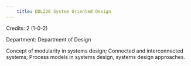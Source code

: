 ```yaml
---
    title: DDL226 System Oriented Design
---
```

Credits: 2 (1-0-2)

Department: Department of Design

Concept of modularity in systems design; Connected and interconnected systems; Process models in systems design, systems design approaches.